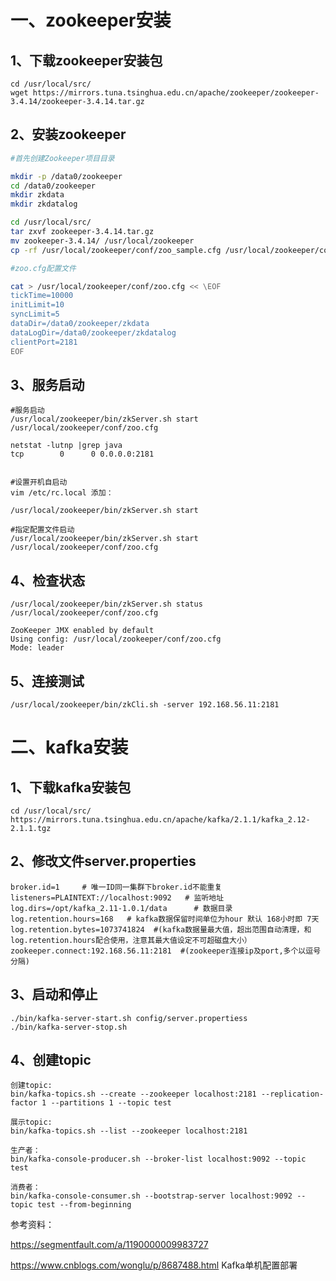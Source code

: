 # 一、zookeeper安装

## 1、下载zookeeper安装包

```
cd /usr/local/src/
wget https://mirrors.tuna.tsinghua.edu.cn/apache/zookeeper/zookeeper-3.4.14/zookeeper-3.4.14.tar.gz
```

## 2、安装zookeeper
```bash
#首先创建Zookeeper项目目录

mkdir -p /data0/zookeeper
cd /data0/zookeeper
mkdir zkdata
mkdir zkdatalog

cd /usr/local/src/
tar zxvf zookeeper-3.4.14.tar.gz
mv zookeeper-3.4.14/ /usr/local/zookeeper
cp -rf /usr/local/zookeeper/conf/zoo_sample.cfg /usr/local/zookeeper/conf/zoo.cfg

#zoo.cfg配置文件

cat > /usr/local/zookeeper/conf/zoo.cfg << \EOF
tickTime=10000
initLimit=10
syncLimit=5
dataDir=/data0/zookeeper/zkdata
dataLogDir=/data0/zookeeper/zkdatalog
clientPort=2181
EOF
```

## 3、服务启动
```
#服务启动
/usr/local/zookeeper/bin/zkServer.sh start /usr/local/zookeeper/conf/zoo.cfg

netstat -lutnp |grep java
tcp        0      0 0.0.0.0:2181  


#设置开机自启动
vim /etc/rc.local 添加：

/usr/local/zookeeper/bin/zkServer.sh start

#指定配置文件启动
/usr/local/zookeeper/bin/zkServer.sh start /usr/local/zookeeper/conf/zoo.cfg
```

## 4、检查状态
```
/usr/local/zookeeper/bin/zkServer.sh status /usr/local/zookeeper/conf/zoo.cfg

ZooKeeper JMX enabled by default
Using config: /usr/local/zookeeper/conf/zoo.cfg
Mode: leader
```

## 5、连接测试

```
/usr/local/zookeeper/bin/zkCli.sh -server 192.168.56.11:2181

```

# 二、kafka安装

## 1、下载kafka安装包
```
cd /usr/local/src/
https://mirrors.tuna.tsinghua.edu.cn/apache/kafka/2.1.1/kafka_2.12-2.1.1.tgz

```

## 2、修改文件server.properties
```
broker.id=1     # 唯一ID同一集群下broker.id不能重复
listeners=PLAINTEXT://localhost:9092   # 监听地址
log.dirs=/opt/kafka_2.11-1.0.1/data      # 数据目录
log.retention.hours=168   # kafka数据保留时间单位为hour 默认 168小时即 7天 
log.retention.bytes=1073741824  #(kafka数据量最大值，超出范围自动清理，和 log.retention.hours配合使用，注意其最大值设定不可超磁盘大小）
zookeeper.connect:192.168.56.11:2181  #(zookeeper连接ip及port,多个以逗号分隔)
```

## 3、启动和停止
```
./bin/kafka-server-start.sh config/server.propertiess
./bin/kafka-server-stop.sh
```

## 4、创建topic
```
创建topic:
bin/kafka-topics.sh --create --zookeeper localhost:2181 --replication-factor 1 --partitions 1 --topic test

展示topic:
bin/kafka-topics.sh --list --zookeeper localhost:2181

生产者：
bin/kafka-console-producer.sh --broker-list localhost:9092 --topic test

消费者：
bin/kafka-console-consumer.sh --bootstrap-server localhost:9092 --topic test --from-beginning
```



参考资料：

https://segmentfault.com/a/1190000009983727

https://www.cnblogs.com/wonglu/p/8687488.html  Kafka单机配置部署
